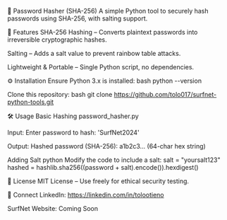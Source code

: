 🔐 Password Hasher (SHA-256)
A simple Python tool to securely hash passwords using SHA-256, with salting support.

🚀 Features
SHA-256 Hashing – Converts plaintext passwords into irreversible cryptographic hashes.

Salting – Adds a salt value to prevent rainbow table attacks.

Lightweight & Portable – Single Python script, no dependencies.

⚙️ Installation
Ensure Python 3.x is installed:
bash
python --version  

Clone this repository:
bash
git clone https://github.com/tolo017/surfnet-python-tools.git  

🛠 Usage
Basic Hashing
password_hasher.py  

Input:
Enter password to hash: 'SurfNet2024' 

Output:
Hashed password (SHA-256): a1b2c3... (64-char hex string)  

Adding Salt
python
Modify the code to include a salt:
salt = "yoursalt123"  
hashed = hashlib.sha256((password + salt).encode()).hexdigest() 

📜 License
MIT License – Use freely for ethical security testing.

🔗 Connect
LinkedIn: https://linkedin.com/in/tolootieno

SurfNet Website: Coming Soon